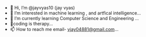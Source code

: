 - 👋 Hi, I’m @jayvyas10 (jay vyas)
- 👀 I’m interested in machine learning , and artfical intelligence...
- 🌱 I’m currently learning Computer Science and Engineering ...
- 💞coding is therapy...
- 📫 How to reach me email- vjay04881@gmail.com...

<!---
jayvyas10/jayvyas10 is a ✨ special ✨ repository because its `README.md` (this file) appears on your GitHub profile.
You can click the Preview link to take a look at your changes.
--->
